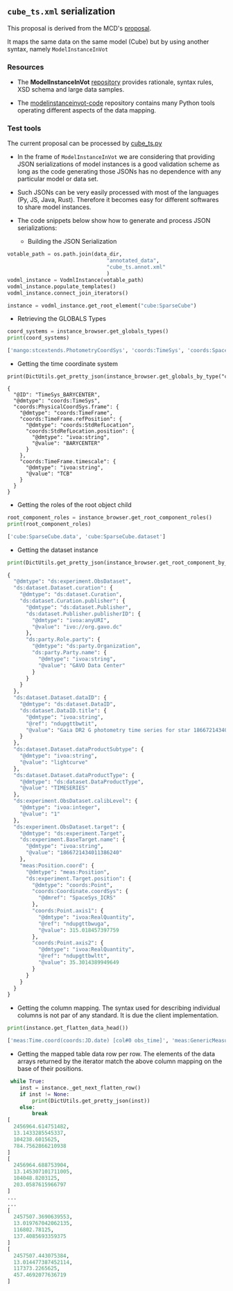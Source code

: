 ## `cube_ts.xml` serialization


This proposal is derived from the MCD's [proposal](../mcd-implementation). 

It maps the same data on the same model (Cube) but by using another syntax, namely `ModelInstanceInVot`

### Resources

* The **ModelInstanceInVot** [repository](https://github.com/ivoa-std/ModelInstanceInVot) provides rationale, syntax rules, XSD schema and large data samples.

* The [modelinstanceinvot-code](https://github.com/ivoa/modelinstanceinvot-code/) repository contains many Python tools operating different aspects of the data mapping.

### Test tools

The current proposal can be processed by [cube_ts.py](https://github.com/ivoa/modelinstanceinvot-code/modelinstanceinvot-code/python/client/demo/cube_ts.py)

* In the frame of `ModelInstanceInVot` we are considering that providing JSON serializations of model instances is a good validation scheme as long as the code generating those JSONs has no dependence with any particular model or data set.

* Such JSONs can be very easily processed with most of the languages (Py, JS, Java, Rust). Therefore it becomes easy for different softwares to share model instances. 

* The code snippets below show how to generate and process JSON serializations:
  * Building the JSON Serialization

```python
votable_path = os.path.join(data_dir,
                                "annotated_data",
                                "cube_ts.annot.xml"
                                )
vodml_instance = VodmlInstance(votable_path)
vodml_instance.populate_templates()
vodml_instance.connect_join_iterators()

instance = vodml_instance.get_root_element("cube:SparseCube")
```

  * Retrieving the GLOBALS Types

```python
coord_systems = instance_browser.get_globals_types()
print(coord_systems)

['mango:stcextends.PhotometryCoordSys', 'coords:TimeSys', 'coords:SpaceSys']
```

  * Getting the time coordinate system

```
print(DictUtils.get_pretty_json(instance_browser.get_globals_by_type("coords:TimeSys")))

{
  "@ID": "TimeSys_BARYCENTER",
  "@dmtype": "coords:TimeSys",
  "coords:PhysicalCoordSys.frame": {
    "@dmtype": "coords:TimeFrame",
    "coords:TimeFrame.refPosition": {
      "@dmtype": "coords:StdRefLocation",
      "coords:StdRefLocation.position": {
        "@dmtype": "ivoa:string",
        "@value": "BARYCENTER"
      }
    },
    "coords:TimeFrame.timescale": {
      "@dmtype": "ivoa:string",
      "@value": "TCB"
    }
  }
}
```

  * Getting the roles of the root object child

```python
root_component_roles = instance_browser.get_root_component_roles()
print(root_component_roles)

['cube:SparseCube.data', 'cube:SparseCube.dataset']
```

  * Getting the dataset instance

```python
print(DictUtils.get_pretty_json(instance_browser.get_root_component_by_role('cube:SparseCube.dataset')))

{
  "@dmtype": "ds:experiment.ObsDataset",
  "ds:dataset.Dataset.curation": {
    "@dmtype": "ds:dataset.Curation",
    "ds:dataset.Curation.publisher": {
      "@dmtype": "ds:dataset.Publisher",
      "ds:dataset.Publisher.publisherID": {
        "@dmtype": "ivoa:anyURI",
        "@value": "ivo://org.gavo.dc"
      },
      "ds:party.Role.party": {
        "@dmtype": "ds:party.Organization",
        "ds:party.Party.name": {
          "@dmtype": "ivoa:string",
          "@value": "GAVO Data Center"
        }
      }
    }
  },
  "ds:dataset.Dataset.dataID": {
    "@dmtype": "ds:dataset.DataID",
    "ds:dataset.DataID.title": {
      "@dmtype": "ivoa:string",
      "@ref": "ndupgttbwtit",
      "@value": "Gaia DR2 G photometry time series for star 1866721434011386240"
    }
  },
  "ds:dataset.Dataset.dataProductSubtype": {
    "@dmtype": "ivoa:string",
    "@value": "lightcurve"
  },
  "ds:dataset.Dataset.dataProductType": {
    "@dmtype": "ds:dataset.DataProductType",
    "@value": "TIMESERIES"
  },
  "ds:experiment.ObsDataset.calibLevel": {
    "@dmtype": "ivoa:integer",
    "@value": "1"
  },
  "ds:experiment.ObsDataset.target": {
    "@dmtype": "ds:experiment.Target",
    "ds:experiment.BaseTarget.name": {
      "@dmtype": "ivoa:string",
      "@value": "1866721434011386240"
    },
    "meas:Position.coord": {
      "@dmtype": "meas:Position",
      "ds:experiment.Target.position": {
        "@dmtype": "coords:Point",
        "coords:Coordinate.coordSys": {
          "@dmref": "SpaceSys_ICRS"
        },
        "coords:Point.axis1": {
          "@dmtype": "ivoa:RealQuantity",
          "@ref": "ndupgttbwuga",
          "@value": 315.018457397759
        },
        "coords:Point.axis2": {
          "@dmtype": "ivoa:RealQuantity",
          "@ref": "ndupgttbwltt",
          "@value": 35.3014389949649
        }
      }
    }
  }
}
```

  * Getting the column mapping. The syntax used for describing individual columns is not par of any standard. It is due the client implementation.

```python
print(instance.get_flatten_data_head())

['meas:Time.coord(coords:JD.date) [col#0 obs_time]', 'meas:GenericMeasure.coord(coords:PhysicalCoordinate.cval) [col#1 phot]', 'meas:GenericMeasure.coord(coords:PhysicalCoordinate.cval) [col#2 flux]', 'meas:Error.statError(meas:Symmetrical.radius) [col#3 flux_error]']
```

  * Getting the mapped table data row per row. The elements of the data arrays returned by the iterator match the above column mapping on the base of their positions.

```python
 while True:
    inst = instance._get_next_flatten_row()
    if inst != None:
        print(DictUtils.get_pretty_json(inst))
    else:
        break
[
  2456964.614751482,
  13.1433285545337,
  104238.6015625,
  784.7562866210938
]
[
  2456964.688753904,
  13.145307101711005,
  104048.8203125,
  203.0587615966797
]
...
...
[
  2457507.3690639553,
  13.019767042062135,
  116802.78125,
  137.4085693359375
]
[
  2457507.443075384,
  13.014477387452114,
  117373.2265625,
  457.4692077636719
]
```